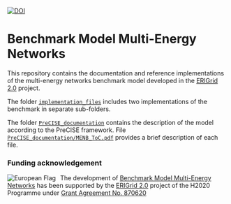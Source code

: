 [![DOI](https://zenodo.org/badge/DOI/10.5281/zenodo.5735005.svg)](https://doi.org/10.5281/zenodo.5735005)

# Benchmark Model Multi-Energy Networks

This repository contains the documentation and reference implementations of the multi-energy networks benchmark model developed in the [ERIGrid 2.0] project. 

The folder [```implementation_files```](./implementation_files) includes two implementations of the benchmark in separate sub-folders. 

The folder [```PreCISE_documentation```](./PreCISE_documentation) contains the description of the model according to the PreCISE framework. 
File [```PreCISE_documentation/MENB_ToC.pdf```](./PreCISE_documentation/MENB_ToC.pdf) provides a brief description of each file. 

### Funding acknowledgement

<img alt="European Flag" src="https://erigrid2.eu/wp-content/uploads/2020/03/europa_flag_low.jpg" align="left" style="margin-right: 10px"/> The development of [Benchmark Model Multi-Energy Networks] has been supported by the [ERIGrid 2.0] project of the H2020 Programme under [Grant Agreement No. 870620](https://cordis.europa.eu/project/id/870620)

[ERIGrid 2.0]: https://erigrid2.eu
[Benchmark Model Multi-Energy Networks]: https://github.com/ERIGrid2/benchmark-model-multi-energy-network

